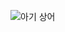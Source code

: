 ![아기 상어](https://user-images.githubusercontent.com/77710182/177483269-cb1128e5-3469-4051-8092-afd2234c3e74.jpg)
